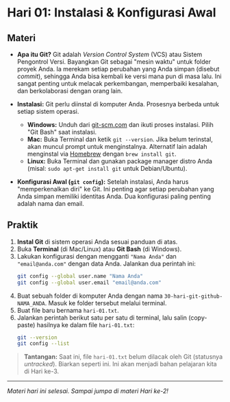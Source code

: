 # Hari 01: Instalasi & Konfigurasi Awal

## Materi

- **Apa itu Git?** Git adalah *Version Control System* (VCS) atau Sistem Pengontrol Versi. Bayangkan Git sebagai "mesin waktu" untuk folder proyek Anda. Ia merekam setiap perubahan yang Anda simpan (disebut *commit*), sehingga Anda bisa kembali ke versi mana pun di masa lalu. Ini sangat penting untuk melacak perkembangan, memperbaiki kesalahan, dan berkolaborasi dengan orang lain.

- **Instalasi:** Git perlu diinstal di komputer Anda. Prosesnya berbeda untuk setiap sistem operasi.
    - **Windows:** Unduh dari [git-scm.com](https://git-scm.com/download/win) dan ikuti proses instalasi. Pilih "Git Bash" saat instalasi.
    - **Mac:** Buka Terminal dan ketik `git --version`. Jika belum terinstal, akan muncul prompt untuk menginstalnya. Alternatif lain adalah menginstal via [Homebrew](https://brew.sh/) dengan `brew install git`.
    - **Linux:** Buka Terminal dan gunakan package manager distro Anda (misal: `sudo apt-get install git` untuk Debian/Ubuntu).

- **Konfigurasi Awal (`git config`):** Setelah instalasi, Anda harus "memperkenalkan diri" ke Git. Ini penting agar setiap perubahan yang Anda simpan memiliki identitas Anda. Dua konfigurasi paling penting adalah nama dan email.

## Praktik

1.  **Instal Git** di sistem operasi Anda sesuai panduan di atas.
2.  Buka **Terminal** (di Mac/Linux) atau **Git Bash** (di Windows).
3.  Lakukan konfigurasi dengan mengganti `"Nama Anda"` dan `"email@anda.com"` dengan data Anda. Jalankan dua perintah ini:
    ```bash
    git config --global user.name "Nama Anda"
    git config --global user.email "email@anda.com"
    ```
4.  Buat sebuah folder di komputer Anda dengan nama `30-hari-git-github-NAMA_ANDA`. Masuk ke folder tersebut melalui terminal.
5.  Buat file baru bernama `hari-01.txt`.
6.  Jalankan perintah berikut satu per satu di terminal, lalu salin (copy-paste) hasilnya ke dalam file `hari-01.txt`:
    ```bash
    git --version
    git config --list
    ```

> **Tantangan:** Saat ini, file `hari-01.txt` belum dilacak oleh Git (statusnya *untracked*). Biarkan seperti ini. Ini akan menjadi bahan pelajaran kita di Hari ke-3.

---
*Materi hari ini selesai. Sampai jumpa di materi Hari ke-2!*